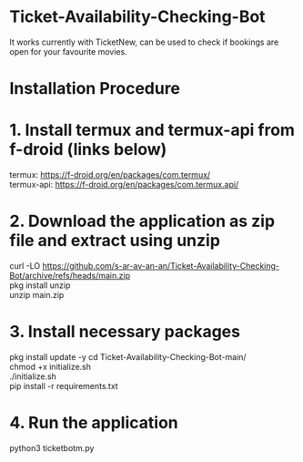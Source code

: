 # Ticket-Availability-Checking-Bot
It works currently with TicketNew, can be used to check if bookings are open for your favourite movies. 

# Installation Procedure
# 1. Install termux and termux-api from f-droid (links below)
termux: https://f-droid.org/en/packages/com.termux/<br />
termux-api: https://f-droid.org/en/packages/com.termux.api/<br />

# 2. Download the application as zip file and extract using unzip
curl -LO https://github.com/s-ar-av-an-an/Ticket-Availability-Checking-Bot/archive/refs/heads/main.zip<br />
pkg install unzip<br />
unzip main.zip<br />

# 3. Install necessary packages
pkg install update -y
cd Ticket-Availability-Checking-Bot-main/<br />
chmod +x initialize.sh<br />
./initialize.sh<br />
pip install -r requirements.txt<br />

# 4. Run the application
python3 ticketbotm.py
